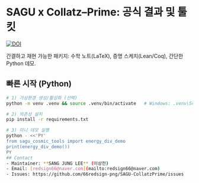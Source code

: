 # SAGU x Collatz–Prime: 공식 결과 및 툴킷

[![DOI](https://zenodo.org/badge/DOI/10.5281/zenodo.17365703.svg)](https://doi.org/10.5281/zenodo.17365703)

간결하고 재현 가능한 패키지: 수학 노트(LaTeX), 증명 스케치(Lean/Coq), 간단한 Python 데모.

## 빠른 시작 (Python)

```bash
# 1) 가상환경 생성/활성화 (선택)
python -m venv .venv && source .venv/bin/activate   # Windows: .venv\Scripts\activate

# 2) 의존성 설치
pip install -r requirements.txt

# 3) 미니 데모 실행
python - <<'PY'
from sagu_cosmic_tools import energy_div_demo
print(energy_div_demo())
PY
## Contact
- Maintainer: **SANG JUNG LEE** (이상전)
- Email: [redsign66@naver.com](mailto:redsign66@naver.com)
- Issues: https://github.com/66redsign-png/SAGU-CollatzPrime/issues
